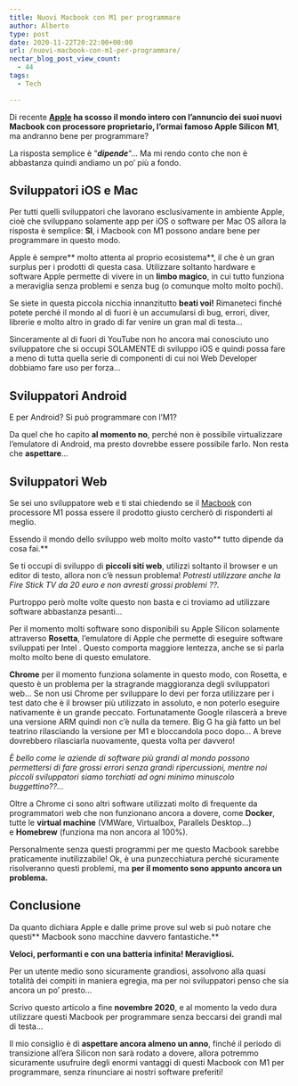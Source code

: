 ```yaml
---
title: Nuovi Macbook con M1 per programmare
author: Alberto
type: post
date: 2020-11-22T20:22:00+00:00
url: /nuovi-macbook-con-m1-per-programmare/
nectar_blog_post_view_count:
  - 44
tags:
  - Tech

---
```

Di recente&nbsp;**<a href="https://www.apple.com/it/" target="_blank" rel="noreferrer noopener">Apple</a>&nbsp;ha scosso il mondo intero&nbsp;**con l’annuncio dei suoi nuovi Macbook con processore proprietario, l’ormai famoso**&nbsp;Apple Silicon M1**, ma andranno bene per programmare?

La risposta semplice è “**_dipende_**“… Ma mi rendo conto che non è abbastanza quindi andiamo un po’ più a fondo.

## Sviluppatori iOS e Mac

Per tutti quelli sviluppatori che lavorano esclusivamente in ambiente Apple, cioè che sviluppano solamente app per iOS o software per Mac OS allora la risposta è semplice:&nbsp;**SI**, i Macbook con M1 possono andare bene per programmare in questo modo.

Apple è sempre**&nbsp;molto attenta al proprio ecosistema**, il che è un gran surplus per i prodotti di questa casa. Utilizzare soltanto hardware e software Apple permette di vivere in un&nbsp;**limbo magico**, in cui tutto funziona a meraviglia senza problemi e senza bug (o comunque molto molto pochi).

Se siete in questa piccola nicchia innanzitutto&nbsp;**beati voi!**&nbsp;Rimaneteci finché potete perché il mondo al di fuori è un accumularsi di bug, errori, diver, librerie e molto altro in grado di far venire un gran mal di testa…

Sinceramente al di fuori di YouTube non ho ancora mai conosciuto uno sviluppatore che si occupi SOLAMENTE di sviluppo iOS e quindi possa fare a meno di tutta quella serie di componenti di cui noi Web Developer dobbiamo fare uso per forza…

## Sviluppatori Android

E per Android? Si può programmare con l’M1?

Da quel che ho capito&nbsp;**al momento no**, perché non è possibile virtualizzare l’emulatore di Android, ma presto dovrebbe essere possibile farlo. Non resta che&nbsp;**aspettare**…

## Sviluppatori Web

Se sei uno sviluppatore web e ti stai chiedendo se il [Macbook][1] con processore M1 possa essere il prodotto giusto cercherò di risponderti al meglio.

Essendo il mondo dello sviluppo web molto molto vasto**&nbsp;tutto dipende da cosa fai.**

Se ti occupi di sviluppo di&nbsp;**piccoli siti web**, utilizzi soltanto il browser e un editor di testo, allora non c’è nessun problema!&nbsp;_Potresti utilizzare anche la Fire Stick TV da 20 euro e non avresti grossi problemi ??._

Purtroppo però molte volte questo non basta e ci troviamo ad utilizzare software abbastanza pesanti…

Per il momento molti software sono disponibili su Apple Silicon solamente attraverso&nbsp;**Rosetta**, l’emulatore di Apple che permette di eseguire software sviluppati per Intel . Questo comporta maggiore lentezza, anche se si parla molto molto bene di questo emulatore.

**Chrome**&nbsp;per il momento funziona solamente in questo modo, con Rosetta, e questo è un problema per la stragrande maggioranza degli sviluppatori web… Se non usi Chrome per sviluppare lo devi per forza utilizzare per i test dato che è il browser più utilizzato in assoluto, e non poterlo eseguire nativamente è un grande peccato. Fortunatamente Google rilascerà a breve una versione ARM quindi non c’è nulla da temere. Big G ha già fatto un bel teatrino rilasciando la versione per M1 e bloccandola poco dopo… A breve dovrebbero rilasciarla nuovamente, questa volta per davvero!

_È bello come le aziende di software più grandi al mondo possono permettersi di fare grossi errori senza grandi ripercussioni, mentre noi piccoli sviluppatori siamo torchiati ad ogni minimo minuscolo buggettino??…_

Oltre a Chrome ci sono altri software utilizzati molto di frequente da programmatori web che non funzionano ancora a dovere, come&nbsp;**Docker**, tutte le&nbsp;**virtual machine**&nbsp;(VMWare, Virtualbox, Parallels Desktop…) e&nbsp;**Homebrew**&nbsp;(funziona ma non ancora al 100%).

Personalmente senza questi programmi per me questo Macbook sarebbe praticamente inutilizzabile! Ok, è una punzecchiatura perché sicuramente risolveranno questi problemi, ma&nbsp;**per il momento sono appunto ancora un problema.**

## Conclusione

Da quanto dichiara Apple e dalle prime prove sul web si può notare che questi**&nbsp;Macbook sono macchine davvero fantastiche.**

**Veloci, performanti e con una batteria infinita! Meravigliosi.**

Per un utente medio sono sicuramente grandiosi, assolvono alla quasi totalità dei compiti in maniera egregia, ma per noi sviluppatori penso che sia ancora un po’ presto…

Scrivo questo articolo a fine&nbsp;**novembre 2020**, e al momento la vedo dura utilizzare questi Macbook per programmare senza beccarsi dei grandi mal di testa…

Il mio consiglio è di&nbsp;**aspettare ancora almeno un anno**, finché il periodo di transizione all’era Silicon non sarà rodato a dovere, allora potremmo sicuramente usufruire degli enormi vantaggi di questi Macbook con M1 per programmare, senza rinunciare ai nostri software preferiti!

 [1]: https://albertoreineri.it/nuovo-macbook-pro-2020-per-sviluppo-web/